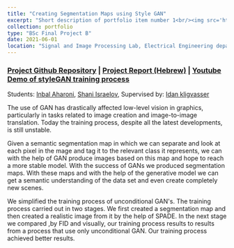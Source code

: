 ```yaml
---
title: "Creating Segmentation Maps using Style GAN"
excerpt: "Short description of portfolio item number 1<br/><img src='https://www.cityscapes-dataset.com/wordpress/wp-content/uploads/2015/07/zuerich00.png'>"
collection: portfolio
type: "BSc Final Project B"
date: 2021-06-01
location: "Signal and Image Processing Lab, Electrical Engineering department, Technion"
---
```


### [Project Github Repository](https://github.com/shani1610/SegmentationMapStyleGan) | [Project Report (Hebrew)](https://drive.google.com/file/d/1Oc4AkuyXtDDr91SDA__4GwEamimEKxdS/view?usp=sharing) | [Youtube Demo of styleGAN training process](https://www.youtube.com/watch?v=g7-KP39NPG4)

Students: [Inbal Aharoni](mailto:AHARONINBAL@gmail.com),  [Shani Israelov](mailto:shani1610@gmail.com), Supervised by: [Idan kligvasser](mailto:kligvasser@gmail.com)

The use of GAN has drastically affected low-level vision in graphics, particularly in tasks related to image creation and image-to-image translation. Today the training process, despite all the latest developments, is still unstable. 

Given a semantic segmentation map in which we can separate and look at each pixel in the mage and tag it to the relevant class it represents, we can with the help of GAN produce images based on this map and hope to reach a more stable model. With the success of GANs we produced segmentation maps. With these maps and with the help of the generative model we can get a semantic understanding of the data set and even create completely new scenes.

We simplified the training process of unconditional GAN&#39;s. The training process carried out in two stages. We first created a segmentation map and then created a realistic image from it by the help of SPADE. In the next stage we compared ,by FID and visually, our training process results to results from a process that use only
unconditional GAN. Our training process achieved better results.